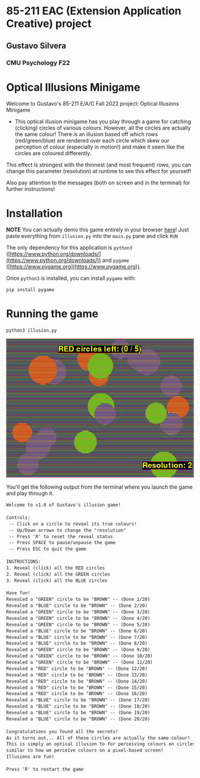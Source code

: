 # 85-211 EAC (Extension Application Creative) project
## Gustavo Silvera
### CMU Psychology F22

# Optical Illusions Minigame

Welcome to Gustavo's 85-211 E/A/C Fall 2022 project: Optical Illusions Minigame
- This optical illusion minigame has you play through a game for catching (clicking) circles of various colours. However, all the circles are actually the same colour! There is an illusion based off which rows (red/green/blue) are rendered over each circle which skew our perception of colour (especially in motion!) and make it seem like the circles are coloured differently. 

This effect is strongest with the thinnest (and most frequent) rows, you can change this parameter (resolution) at runtime to see this effect for yourself!

Also pay attention to the messages (both on screen and in the terminal) for further instructions!

# Installation
**NOTE** You can actually demo this game entirely in your browser [here](https://trinket.io/features/pygame)! Just paste everything from `illusion.py` into the `main.py` pane and click `RUN`

The only dependency for this application is `python3` ([https://www.python.org/downloads/](https://www.python.org/downloads/)) and `pygame` ([https://www.pygame.org](https://www.pygame.org)).

Once `python3` is installed, you can install `pygame` with:
```bash
pip install pygame
```

# Running the game
```bash
python3 illusion.py
```

![screenshot.jpg](screenshot.jpg)

You'll get the following output from the terminal where you launch the game and play through it.
```txt
Welcome to v1.0 of Gustavo's illusion game!

Controls:
 -- Click on a circle to reveal its true colours!
 -- Up/Down arrows to change the "resolution"
 -- Press 'R' to reset the reveal status
 -- Press SPACE to pause/unpause the game
 -- Press ESC to quit the game

INSTRUCTIONS:
1. Reveal (click) all the RED circles
2. Reveal (click) all the GREEN circles
3. Reveal (click) all the BLUE circles

Have fun!
Revealed a "GREEN" circle to be "BROWN" -- (Done 1/20)
Revealed a "BLUE" circle to be "BROWN" -- (Done 2/20)
Revealed a "GREEN" circle to be "BROWN" -- (Done 3/20)
Revealed a "GREEN" circle to be "BROWN" -- (Done 4/20)
Revealed a "GREEN" circle to be "BROWN" -- (Done 5/20)
Revealed a "BLUE" circle to be "BROWN" -- (Done 6/20)
Revealed a "BLUE" circle to be "BROWN" -- (Done 7/20)
Revealed a "BLUE" circle to be "BROWN" -- (Done 8/20)
Revealed a "GREEN" circle to be "BROWN" -- (Done 9/20)
Revealed a "GREEN" circle to be "BROWN" -- (Done 10/20)
Revealed a "GREEN" circle to be "BROWN" -- (Done 11/20)
Revealed a "RED" circle to be "BROWN" -- (Done 12/20)
Revealed a "RED" circle to be "BROWN" -- (Done 13/20)
Revealed a "RED" circle to be "BROWN" -- (Done 14/20)
Revealed a "RED" circle to be "BROWN" -- (Done 15/20)
Revealed a "RED" circle to be "BROWN" -- (Done 16/20)
Revealed a "BLUE" circle to be "BROWN" -- (Done 17/20)
Revealed a "BLUE" circle to be "BROWN" -- (Done 18/20)
Revealed a "BLUE" circle to be "BROWN" -- (Done 19/20)
Revealed a "BLUE" circle to be "BROWN" -- (Done 20/20)

Congratulations you found all the secrets!
As it turns out... All of these circles are actually the same colour!
This is simply an optical illusion to for perceiving colours on circles
similar to how we perceive colours on a pixel-based screen!
Illusions are fun!

Press 'R' to restart the game
```